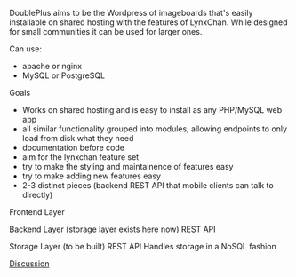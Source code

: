 DoublePlus aims to be the Wordpress of imageboards that's easily installable on shared hosting
with the features of LynxChan. While designed for small communities it can be used for larger ones.

Can use:
- apache or nginx
- MySQL or PostgreSQL

Goals
- Works on shared hosting and is easy to install as any PHP/MySQL web app
- all similar functionality grouped into modules, allowing endpoints to only load from disk what they need
- documentation before code
- aim for the lynxchan feature set
- try to make the styling and maintainence of features easy
- try to make adding new features easy
- 2-3 distinct pieces (backend REST API that mobile clients can talk to directly)

Frontend Layer

Backend Layer (storage layer exists here now)
REST API

Storage Layer (to be built)
REST API
Handles storage in a NoSQL fashion

[Discussion](https://gitgud.io/odilitime/lynxphp/-/issues)
